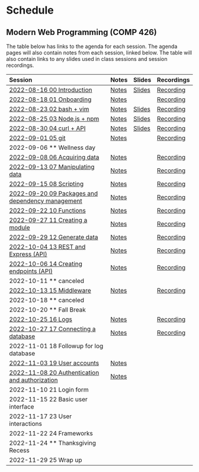 # Schedule

## Modern Web Programming (COMP 426)

The table below has links to the agenda for each session.
The agenda pages will also contain notes from each session, linked below.
The table will also contain links to any slides used in class sessions and session recordings.

| Session | Notes | Slides | Recordings |
|:--- |:--- |:--- |:--- |
| [2022-08-16 00 Introduction](./00-intro.md) | [Notes](./00-intro.md#notes) | [Slides](https://comp426-2022-fall.github.io/schedule/slides/00-intro.html) | [Recording](https://uncch.hosted.panopto.com/Panopto/Pages/Viewer.aspx?id=a8bd01a8-1c96-4e79-8823-aef300dc08a6) |
| [2022-08-18 01 Onboarding](./01-onboard.md) | [Notes](./01-onboard.md#notes) |  | [Recording](https://uncch.hosted.panopto.com/Panopto/Pages/Viewer.aspx?id=9b5313e6-b488-44b5-806d-aef500e0ac07) |
| [2022-08-23 02 bash + vim](./02-bash+vim.md) | [Notes](./02-bash+vim.md#notes) | [Slides](https://comp426-2022-fall.github.io/schedule/slides/02-bash+vim.html) | [Recording](https://uncch.hosted.panopto.com/Panopto/Pages/Viewer.aspx?id=3be983ed-8323-4721-a0da-aefa00df7e22) |
| [2022-08-25 03 Node.js + npm](./03-node+npm.md) | [Notes](./03-node+npm.md#notes) | [Slides](https://comp426-2022-fall.github.io/schedule/slides/03-node+npm.html) | [Recording](https://uncch.hosted.panopto.com/Panopto/Pages/Viewer.aspx?id=c51ae8d8-c6a7-4016-8e24-aefc00e18343) |
| [2022-08-30 04 curl + API](./04-curl+api.md) | [Notes](./04-curl+api.md#notes) | [Slides](https://comp426-2022-fall.github.io/schedule/slides/04-curl+api.html) | [Recording](https://uncch.hosted.panopto.com/Panopto/Pages/Viewer.aspx?id=7dd53295-54cc-411e-830f-af0100e2c226) |
| [2022-09-01 05 git](./05-git.md) | [Notes](./05-git.md#notes) |  | [Recording](https://uncch.hosted.panopto.com/Panopto/Pages/Viewer.aspx?id=77963683-5fa0-46e2-aac3-af0300de56fa) |
| 2022-09-06 ** Wellness day | |  | |
| [2022-09-08 06 Acquiring data](./06-acquiring-data.md) | [Notes](./06-acquiring-data.md#notes) |  | [Recording](https://uncch.hosted.panopto.com/Panopto/Pages/Viewer.aspx?id=fe926cc0-29ad-457c-b19d-af0f002612b5) |
| [2022-09-13 07 Manipulating data](./07-manipulate-data.md) | [Notes](./07-manipulate-data.md#notes) |  | [Recording](https://uncch.hosted.panopto.com/Panopto/Pages/Viewer.aspx?id=851513e4-9e7b-46fc-a3fc-af0f00dd5058) |
| [2022-09-15 08 Scripting](./08-scripting.md) | [Notes](./08-scripting.md) |  | [Recording](https://uncch.hosted.panopto.com/Panopto/Pages/Viewer.aspx?id=a8a01bae-344b-442e-bc34-af12009d1b77) |
| [2022-09-20 09 Packages and dependency management](./09-dependencies.md) | [Notes](./09-dependencies.md#notes) |  | [Recording](https://uncch.hosted.panopto.com/Panopto/Pages/Viewer.aspx?id=89bbb0f5-9e1d-465b-bba1-af1600d8c78e) |
| [2022-09-22 10 Functions](./10-functions.md) | [Notes](./10-functions.md#notes) |  | [Recording](https://uncch.hosted.panopto.com/Panopto/Pages/Viewer.aspx?id=09705938-3406-45cd-883d-af1800dee9b3) |
| [2022-09-27 11 Creating a module](./11-create-module.md) | [Notes](./11-create-module.md#notes) |  | [Recording](https://uncch.hosted.panopto.com/Panopto/Pages/Viewer.aspx?id=3b0eb5d9-ff6c-4020-b504-af1d00dc76c0) |
| [2022-09-29 12 Generate data](./12-generate-data.md) |[Notes](./12-generate-data.md#notes) |  | [Recording](https://uncch.hosted.panopto.com/Panopto/Pages/Viewer.aspx?id=27482aa5-47d0-4f78-bfd8-af1f00de2866) |
| [2022-10-04 13 REST and Express (API)](./13-rest-api.md) | [Notes](./13-rest-api.md#notes) |  | [Recording](https://uncch.hosted.panopto.com/Panopto/Pages/Viewer.aspx?id=7338d38f-b82d-4d13-884d-af2400e0ef45) |
| [2022-10-06 14 Creating endpoints (API)](./14-endpoints.md) | [Notes](./14-endpoints.md#notes) |  | [Recording](https://uncch.hosted.panopto.com/Panopto/Pages/Viewer.aspx?id=f8f5f0b3-d78f-4429-903e-af2600deb7da) |
| 2022-10-11 ** canceled | |  | |
| [2022-10-13 15 Middleware](./15-middleware.md) | [Notes](./15-endpoints.md#notes) |  | [Recording](https://uncch.hosted.panopto.com/Panopto/Pages/Viewer.aspx?id=5ece12c1-23eb-43ee-87bc-af2d00dd5579) |
| 2022-10-18 ** canceled | |  | |
| 2022-10-20 ** Fall Break | |  | |
| [2022-10-25 16 Logs](./16-logs.md) | [Notes](./16-logs.md#notes) |  | [Recording](https://uncch.hosted.panopto.com/Panopto/Pages/Viewer.aspx?id=792ec99e-3556-477e-9c5e-af3900e271d4) |
| [2022-10-27 17 Connecting a database](./17-database.md) | [Notes](./17-database.md#notes) |  | [Recording](https://uncch.hosted.panopto.com/Panopto/Pages/Viewer.aspx?id=a0fa1748-080d-4546-bdc3-af3b00e2da90) |
| 2022-11-01 18 Followup for log database | |  | |
| [2022-11-03 19 User accounts](./18-users.md) | [Notes](./18-users.md#notes) |  | |
| [2022-11-08 20 Authentication and authorization](./20-auth.md) | [Notes](./20-auth.md#notes) | |
| 2022-11-10 21 Login form | |  | |
| 2022-11-15 22 Basic user interface | |  | |
| 2022-11-17 23 User interactions | |  | |
| 2022-11-22 24 Frameworks | |  | |
| 2022-11-24 ** Thanksgiving Recess | |  | |
| 2022-11-29 25 Wrap up | |  | |
